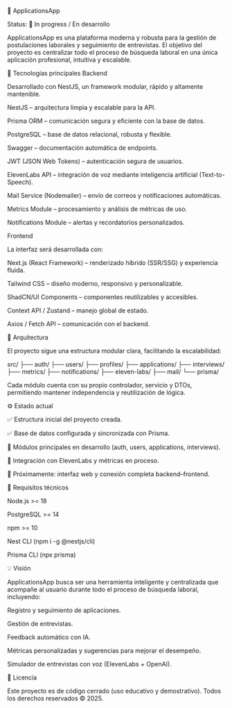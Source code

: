 

🧩 ApplicationsApp

Status: 🚧 In progress / En desarrollo

ApplicationsApp es una plataforma moderna y robusta para la gestión de postulaciones laborales y seguimiento de entrevistas.
El objetivo del proyecto es centralizar todo el proceso de búsqueda laboral en una única aplicación profesional, intuitiva y escalable.

🚀 Tecnologías principales
Backend

Desarrollado con NestJS, un framework modular, rápido y altamente mantenible.

NestJS – arquitectura limpia y escalable para la API.

Prisma ORM – comunicación segura y eficiente con la base de datos.

PostgreSQL – base de datos relacional, robusta y flexible.

Swagger – documentación automática de endpoints.

JWT (JSON Web Tokens) – autenticación segura de usuarios.

ElevenLabs API – integración de voz mediante inteligencia artificial (Text-to-Speech).

Mail Service (Nodemailer) – envío de correos y notificaciones automáticas.

Metrics Module – procesamiento y análisis de métricas de uso.

Notifications Module – alertas y recordatorios personalizados.

Frontend

La interfaz será desarrollada con:

Next.js (React Framework) – renderizado híbrido (SSR/SSG) y experiencia fluida.

Tailwind CSS – diseño moderno, responsivo y personalizable.

ShadCN/UI Components – componentes reutilizables y accesibles.

Context API / Zustand – manejo global de estado.

Axios / Fetch API – comunicación con el backend.

🧠 Arquitectura

El proyecto sigue una estructura modular clara, facilitando la escalabilidad:

src/
 ├── auth/
 ├── users/
 ├── profiles/
 ├── applications/
 ├── interviews/
 ├── metrics/
 ├── notifications/
 ├── eleven-labs/
 ├── mail/
 └── prisma/


Cada módulo cuenta con su propio controlador, servicio y DTOs, permitiendo mantener independencia y reutilización de lógica.

⚙️ Estado actual

✅ Estructura inicial del proyecto creada.

✅ Base de datos configurada y sincronizada con Prisma.

🧩 Módulos principales en desarrollo (auth, users, applications, interviews).

🔄 Integración con ElevenLabs y métricas en proceso.

🚀 Próximamente: interfaz web y conexión completa backend–frontend.

🧰 Requisitos técnicos

Node.js >= 18

PostgreSQL >= 14

npm >= 10

Nest CLI (npm i -g @nestjs/cli)

Prisma CLI (npx prisma)

💡 Visión

ApplicationsApp busca ser una herramienta inteligente y centralizada que acompañe al usuario durante todo el proceso de búsqueda laboral, incluyendo:

Registro y seguimiento de aplicaciones.

Gestión de entrevistas.

Feedback automático con IA.

Métricas personalizadas y sugerencias para mejorar el desempeño.

Simulador de entrevistas con voz (ElevenLabs + OpenAI).

🧾 Licencia

Este proyecto es de código cerrado (uso educativo y demostrativo).
Todos los derechos reservados © 2025.
